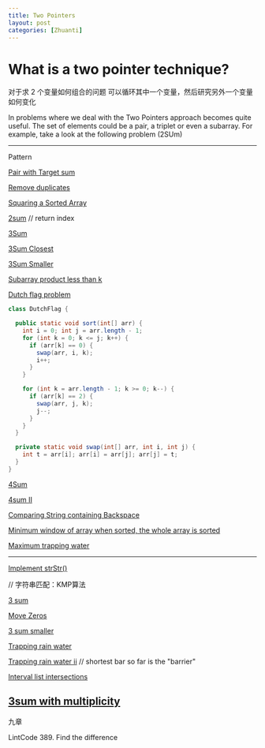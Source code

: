 ```yaml
---
title: Two Pointers
layout: post
categories: [Zhuanti]
---
```



# What is a two pointer technique?

对于求 2 个变量如何组合的问题
可以循环其中一个变量，然后研究另外一个变量如何变化

In problems where we deal with the Two Pointers approach becomes quite useful. The set of elements could be a pair, a triplet or even a subarray. For example, take a look at the following problem (2SUm)

--- 
Pattern 

[Pair with Target sum](https://www.educative.io/courses/grokking-the-coding-interview/xog6q15W9GP)

[Remove duplicates](https://www.educative.io/courses/grokking-the-coding-interview/mEEA22L5mNA)

[Squaring a Sorted Array](https://www.educative.io/courses/grokking-the-coding-interview/R1ppNG3nV9R)

[2sum](https://leetcode.com/problems/two-sum/submissions/)
// return index

[3Sum](https://leetcode.com/problems/3sum/submissions/)

[3Sum Closest](https://leetcode.com/problems/3sum-closest/submissions/)

[3Sum Smaller](https://leetcode.com/problems/3sum-smaller/submissions/)

[Subarray product less than k](https://leetcode.com/problems/subarray-product-less-than-k/submissions/)

[Dutch flag problem](https://www.educative.io/courses/grokking-the-coding-interview/RMBxV6jz6Q0)
```java
class DutchFlag {

  public static void sort(int[] arr) {
    int i = 0; int j = arr.length - 1; 
    for (int k = 0; k <= j; k++) {
      if (arr[k] == 0) {
        swap(arr, i, k); 
        i++;
      }
    }

    for (int k = arr.length - 1; k >= 0; k--) {
      if (arr[k] == 2) {
        swap(arr, j, k); 
        j--;
      }
    }
  }

  private static void swap(int[] arr, int i, int j) {
    int t = arr[i]; arr[i] = arr[j]; arr[j] = t;
  }
}
```

[4Sum](https://leetcode.com/problems/4sum/submissions/)

[4sum II](https://leetcode.com/problems/4sum-ii/submissions/)

[Comparing String containing Backspace](https://www.educative.io/courses/grokking-the-coding-interview/xVKE8MJDlzq)

[Minimum window of array when sorted, the whole array is sorted](https://www.educative.io/courses/grokking-the-coding-interview/N8rOAP6Lmw6)

[Maximum trapping water](https://www.educative.io/courses/grokking-the-coding-interview/Bn22o0PzRoX)

---

[Implement strStr()](https://leetcode.com/problems/implement-strstr/)

// 字符串匹配：KMP算法

[3 sum](https://leetcode.com/problems/3sum/)

[Move Zeros](https://leetcode.com/problems/move-zeroes/)

[3 sum smaller](https://leetcode.com/problems/3sum-smaller/)

[Trapping rain water](https://leetcode.com/problems/trapping-rain-water/)

[Trapping rain water ii](https://leetcode.com/problems/trapping-rain-water-ii/submissions/) // shortest bar so far is the "barrier"

[Interval list intersections](https://leetcode.com/problems/interval-list-intersections/)

[3sum with multiplicity](https://leetcode.com/problems/3sum-with-multiplicity/submissions/)
--- 
九章

LintCode 389. Find the difference
